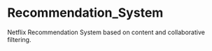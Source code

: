 # Recommendation_System
Netflix Recommendation System based on content and collaborative filtering.
